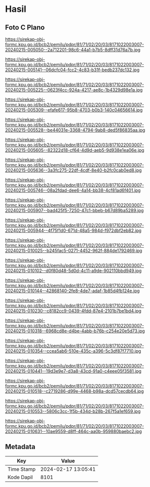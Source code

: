 # Hasil

## Foto C Plano

https://sirekap-obj-formc.kpu.go.id/bcb2/pemilu/pdpr/81/71/02/20/03/8171022003007-20240215-005050--2a712201-98c6-44a1-b7b5-8dff31d76a7b.jpg

https://sirekap-obj-formc.kpu.go.id/bcb2/pemilu/pdpr/81/71/02/20/03/8171022003007-20240215-005141--06dcfc04-fcc2-4c83-b31f-bedb237dc132.jpg

https://sirekap-obj-formc.kpu.go.id/bcb2/pemilu/pdpr/81/71/02/20/03/8171022003007-20240215-005225--0623f4cc-924a-4217-ae8c-1b4329d98e1a.jpg

https://sirekap-obj-formc.kpu.go.id/bcb2/pemilu/pdpr/81/71/02/20/03/8171022003007-20240215-005309--efafe617-95b8-4703-b0b3-140c04656614.jpg

https://sirekap-obj-formc.kpu.go.id/bcb2/pemilu/pdpr/81/71/02/20/03/8171022003007-20240215-005528--be44031e-3368-4794-9ab8-ded5f86835aa.jpg

https://sirekap-obj-formc.kpu.go.id/bcb2/pemilu/pdpr/81/71/02/20/03/8171022003007-20240215-005605--82322d18-cf64-4d9d-aeb5-9d938e1ea06e.jpg

https://sirekap-obj-formc.kpu.go.id/bcb2/pemilu/pdpr/81/71/02/20/03/8171022003007-20240215-005636--3a3fc275-22df-4cdf-8e40-b2fc0cab0ed8.jpg

https://sirekap-obj-formc.kpu.go.id/bcb2/pemilu/pdpr/81/71/02/20/03/8171022003007-20240215-005746--08a2fdad-dee6-4a14-bb38-4cf81ad6f401.jpg

https://sirekap-obj-formc.kpu.go.id/bcb2/pemilu/pdpr/81/71/02/20/03/8171022003007-20240215-005907--bad425f5-7250-47c1-bbeb-b67d89ba5289.jpg

https://sirekap-obj-formc.kpu.go.id/bcb2/pemilu/pdpr/81/71/02/20/03/8171022003007-20240215-005944--4f75f1d0-671d-48a5-984d-f972dbf2eb82.jpg

https://sirekap-obj-formc.kpu.go.id/bcb2/pemilu/pdpr/81/71/02/20/03/8171022003007-20240215-010025--b245fac5-0271-4452-962f-884de1792469.jpg

https://sirekap-obj-formc.kpu.go.id/bcb2/pemilu/pdpr/81/71/02/20/03/8171022003007-20240215-010102--d0f80d48-5d0d-4c11-a9de-902110bbd949.jpg

https://sirekap-obj-formc.kpu.go.id/bcb2/pemilu/pdpr/81/71/02/20/03/8171022003007-20240215-010144--42868140-2fe8-4de7-adaf-1b85d4fb124e.jpg

https://sirekap-obj-formc.kpu.go.id/bcb2/pemilu/pdpr/81/71/02/20/03/8171022003007-20240215-010230--c8182cc9-0439-4fdd-87e4-2101b7be1bd4.jpg

https://sirekap-obj-formc.kpu.go.id/bcb2/pemilu/pdpr/81/71/02/20/03/8171022003007-20240215-010318--6968cd8e-d4be-4abb-b76b-c254e20e5d73.jpg

https://sirekap-obj-formc.kpu.go.id/bcb2/pemilu/pdpr/81/71/02/20/03/8171022003007-20240215-010354--ccea5ab6-510e-435c-a396-5c3df87f7710.jpg

https://sirekap-obj-formc.kpu.go.id/bcb2/pemilu/pdpr/81/71/02/20/03/8171022003007-20240215-010441--19d3e9e7-d3a8-43cd-91a0-c4eee05f3581.jpg

https://sirekap-obj-formc.kpu.go.id/bcb2/pemilu/pdpr/81/71/02/20/03/8171022003007-20240215-010518--c2719286-d99e-4468-b98a-dcd57cecdb64.jpg

https://sirekap-obj-formc.kpu.go.id/bcb2/pemilu/pdpr/81/71/02/20/03/8171022003007-20240215-010553--5806c3cc-1f5b-434d-b28b-267f5a1ef659.jpg

https://sirekap-obj-formc.kpu.go.id/bcb2/pemilu/pdpr/81/71/02/20/03/8171022003007-20240215-010631--10ae9559-d8ff-464c-aa0b-959880baebc2.jpg


## Metadata

| Key        | Value               |
| ---------- | ------------------- |
| Time Stamp | 2024-02-17 13:05:41 |
| Kode Dapil | 8101                |



